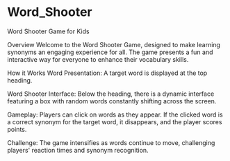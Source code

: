 # Word_Shooter
Word Shooter Game for Kids

Overview
Welcome to the Word Shooter Game, designed to make learning synonyms an engaging experience for all. The game presents a fun and interactive way for everyone to enhance their vocabulary skills.

How it Works
Word Presentation: A target word is displayed at the top heading.

Word Shooter Interface: Below the heading, there is a dynamic interface featuring a box with random words constantly shifting across the screen.

Gameplay: Players can click on words as they appear. If the clicked word is a correct synonym for the target word, it disappears, and the player scores points.

Challenge: The game intensifies as words continue to move, challenging players' reaction times and synonym recognition.
